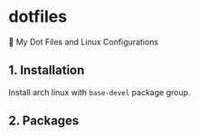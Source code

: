 # dotfiles
:mag_right: My Dot Files and Linux Configurations

## 1. Installation
Install arch linux with ```base-devel``` package group.

## 2. Packages

